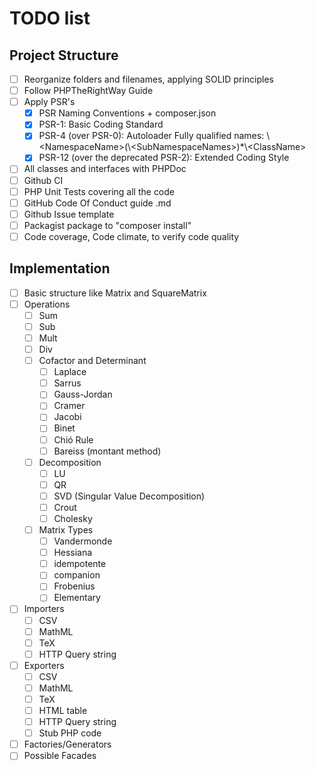 # TODO list

## Project Structure
- [ ] Reorganize folders and filenames, applying SOLID principles
- [ ] Follow PHPTheRightWay Guide
- [ ] Apply PSR's
    - [x] PSR Naming Conventions + composer.json 
  - [x] PSR-1: Basic Coding Standard
  - [x] PSR-4 (over PSR-0): Autoloader Fully qualified names:  \\\<NamespaceName\>(\\\<SubNamespaceNames\>)*\\\<ClassName\> 
  - [x] PSR-12 (over the deprecated PSR-2): Extended Coding Style 
- [ ] All classes and interfaces with PHPDoc  
- [ ] Github CI
- [ ] PHP Unit Tests covering all the code
- [ ] GitHub Code Of Conduct guide .md
- [ ] Github Issue template
- [ ] Packagist package to "composer install"
- [ ] Code coverage, Code climate, to verify code quality

## Implementation
- [ ] Basic structure like Matrix and SquareMatrix
- [ ] Operations
    - [ ] Sum
    - [ ] Sub
    - [ ] Mult
    - [ ] Div
    - [ ] Cofactor and Determinant
      - [ ] Laplace
      - [ ] Sarrus
      - [ ] Gauss-Jordan
      - [ ] Cramer
      - [ ] Jacobi
      - [ ] Binet
      - [ ] Chió Rule
      - [ ] Bareiss (montant method)
    - [ ] Decomposition
      - [ ] LU
      - [ ] QR
      - [ ] SVD (Singular Value Decomposition)
      - [ ] Crout
      - [ ] Cholesky
    - [ ] Matrix Types
      - [ ] Vandermonde
      - [ ] Hessiana
      - [ ] idempotente
      - [ ] companion
      - [ ] Frobenius
      - [ ] Elementary
- [ ] Importers
  - [ ] CSV
  - [ ] MathML
  - [ ] TeX
  - [ ] HTTP Query string
- [ ] Exporters
  - [ ] CSV
  - [ ] MathML
  - [ ] TeX
  - [ ] HTML table
  - [ ] HTTP Query string
  - [ ] Stub PHP code
- [ ] Factories/Generators
- [ ] Possible Facades
